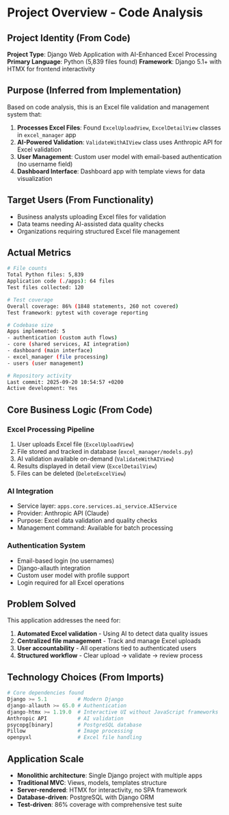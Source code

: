 # Project Overview - Code Analysis

## Project Identity (From Code)

**Project Type**: Django Web Application with AI-Enhanced Excel Processing
**Primary Language**: Python (5,839 files found)
**Framework**: Django 5.1+ with HTMX for frontend interactivity

## Purpose (Inferred from Implementation)

Based on code analysis, this is an Excel file validation and management system that:

1. **Processes Excel Files**: Found `ExcelUploadView`, `ExcelDetailView` classes in `excel_manager` app
2. **AI-Powered Validation**: `ValidateWithAIView` class uses Anthropic API for Excel validation
3. **User Management**: Custom user model with email-based authentication (no username field)
4. **Dashboard Interface**: Dashboard app with template views for data visualization

## Target Users (From Functionality)

- Business analysts uploading Excel files for validation
- Data teams needing AI-assisted data quality checks
- Organizations requiring structured Excel file management

## Actual Metrics

```bash
# File counts
Total Python files: 5,839
Application code (./apps): 64 files
Test files collected: 120

# Test coverage
Overall coverage: 86% (1848 statements, 260 not covered)
Test framework: pytest with coverage reporting

# Codebase size
Apps implemented: 5
- authentication (custom auth flows)
- core (shared services, AI integration)
- dashboard (main interface)
- excel_manager (file processing)
- users (user management)

# Repository activity
Last commit: 2025-09-20 10:54:57 +0200
Active development: Yes
```

## Core Business Logic (From Code)

### Excel Processing Pipeline
1. User uploads Excel file (`ExcelUploadView`)
2. File stored and tracked in database (`excel_manager/models.py`)
3. AI validation available on-demand (`ValidateWithAIView`)
4. Results displayed in detail view (`ExcelDetailView`)
5. Files can be deleted (`DeleteExcelView`)

### AI Integration
- Service layer: `apps.core.services.ai_service.AIService`
- Provider: Anthropic API (Claude)
- Purpose: Excel data validation and quality checks
- Management command: Available for batch processing

### Authentication System
- Email-based login (no usernames)
- Django-allauth integration
- Custom user model with profile support
- Login required for all Excel operations

## Problem Solved

This application addresses the need for:
1. **Automated Excel validation** - Using AI to detect data quality issues
2. **Centralized file management** - Track and manage Excel uploads
3. **User accountability** - All operations tied to authenticated users
4. **Structured workflow** - Clear upload → validate → review process

## Technology Choices (From Imports)

```python
# Core dependencies found
Django >= 5.1          # Modern Django
django-allauth >= 65.0 # Authentication
django-htmx >= 1.19.0  # Interactive UI without JavaScript frameworks
Anthropic API          # AI validation
psycopg[binary]        # PostgreSQL database
Pillow                 # Image processing
openpyxl               # Excel file handling
```

## Application Scale

- **Monolithic architecture**: Single Django project with multiple apps
- **Traditional MVC**: Views, models, templates structure
- **Server-rendered**: HTMX for interactivity, no SPA framework
- **Database-driven**: PostgreSQL with Django ORM
- **Test-driven**: 86% coverage with comprehensive test suite